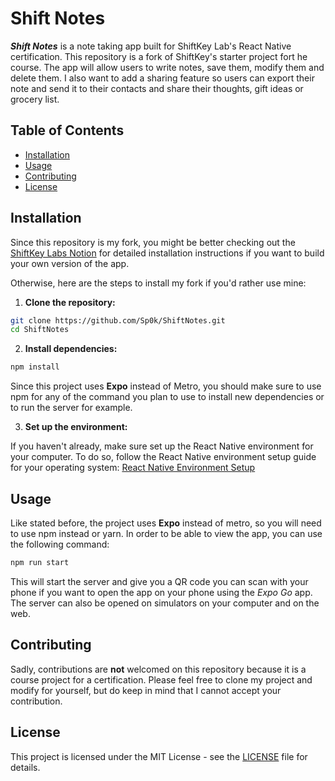# Shift Notes
__*Shift Notes*__ is a note taking app built for ShiftKey Lab's React Native certification. This repository is a fork of ShiftKey's starter project fort he course. The app will allow users to write notes, save them, modify them and delete them. I also want to add a sharing feature so users can export their note and send it to their contacts and share their thoughts, gift ideas or grocery list.

## Table of Contents
- [Installation](#installation)
- [Usage](#usage)
- [Contributing](#contributing)
- [License](#license)

## Installation
Since this repository is my fork, you might be better checking out the [ShiftKey Labs Notion](https://shiftkeylabs.notion.site/Project-Install-Instructions-f937641104bc42e098fcfefcf7349608) for detailed installation instructions if you want to build your own version of the app.

Otherwise, here are the steps to install my fork if you'd rather use mine:

1) **Clone the repository:**
```bash
git clone https://github.com/Sp0k/ShiftNotes.git
cd ShiftNotes
```
2) **Install dependencies:**
```bash
npm install
```
Since this project uses **Expo** instead of Metro, you should make sure to use npm for any of the command you plan to use to install new dependencies or to run the server for example.

3) **Set up the environment:**

If you haven't already, make sure set up the React Native environment for your computer. To do so, follow the React Native environment setup guide for your operating system: [React Native Environment Setup](https://reactnative.dev/docs/environment-setup)

## Usage
Like stated before, the project uses **Expo** instead of metro, so you will need to use npm instead or yarn. In order to be able to view the app, you can use the following command:

```bash
npm run start
```
This will start the server and give you a QR code you can scan with your phone if you want to open the app on your phone using the *Expo Go* app. The server can also be opened on simulators on your computer and on the web.

## Contributing
Sadly, contributions are __not__ welcomed on this repository because it is a course project for a certification. Please feel free to clone my project and modify for yourself, but do keep in mind that I cannot accept your contribution.

## License
This project is licensed under the MIT License - see the [LICENSE](LICENSE) file for details.
